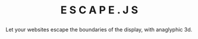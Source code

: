 # <p align="center">E S C A P E . J S</p>
Let your websites escape the boundaries of the display, with anaglyphic 3d.
